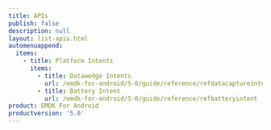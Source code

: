 ```yaml
---
title: APIs
publish: false
description: null
layout: list-apis.html
automenuappend:
  items:
    - title: Platform Intents
      items:
        - title: Datawedge Intents
          url: /emdk-for-android/5-0/guide/reference/refdatacaptureintent
        - title: Battery Intent
          url: /emdk-for-android/5-0/guide/reference/refbatteryintent
product: EMDK For Android
productversion: '5.0'
---
```
















